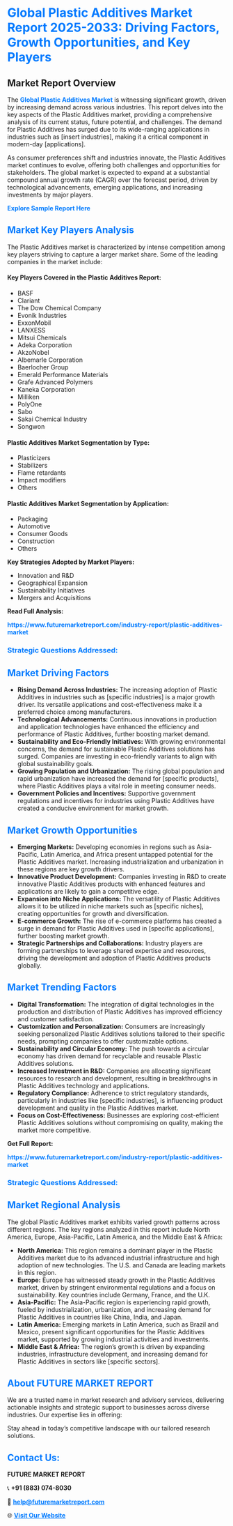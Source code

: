 <h1 style="color: #007BFF;">Global Plastic Additives Market Report 2025-2033: Driving Factors, Growth Opportunities, and Key Players</h1>

<section id="overview">
<h2>Market Report Overview</h2>
<p>The <a href="https://www.futuremarketreport.com/industry-report/plastic-additives-market" style="color: #007BFF; text-decoration: none;"><strong>Global Plastic Additives Market</strong></a> is witnessing significant growth, driven by increasing demand across various industries. This report delves into the key aspects of the Plastic Additives market, providing a comprehensive analysis of its current status, future potential, and challenges. The demand for Plastic Additives has surged due to its wide-ranging applications in industries such as [insert industries], making it a critical component in modern-day [applications].</p>
<p>As consumer preferences shift and industries innovate, the Plastic Additives market continues to evolve, offering both challenges and opportunities for stakeholders. The global market is expected to expand at a substantial compound annual growth rate (CAGR) over the forecast period, driven by technological advancements, emerging applications, and increasing investments by major players.</p>
</section>

<section id="overview">
<p><a href="https://www.futuremarketreport.com/request-sample/reportId=108052" style="color: #007BFF; text-decoration: none;"><strong>Explore Sample Report Here</strong></a></p>
</section>

<section id="key-players">
<h2 style="color: #007BFF;">Market Key Players Analysis</h2>
<p>The Plastic Additives market is characterized by intense competition among key players striving to capture a larger market share. Some of the leading companies in the market include:</p>
<h4>Key Players Covered in the Plastic Additives Report:</h4>
<ul><li>BASF</li><li>Clariant</li><li>The Dow Chemical Company</li><li>Evonik Industries</li><li>ExxonMobil</li><li>LANXESS</li><li>Mitsui Chemicals</li><li>Adeka Corporation</li><li>AkzoNobel</li><li>Albemarle Corporation</li><li>Baerlocher Group</li><li>Emerald Performance Materials</li><li>Grafe Advanced Polymers</li><li>Kaneka Corporation</li><li>Milliken</li><li>PolyOne</li><li>Sabo</li><li>Sakai Chemical Industry</li><li>Songwon</li></ul>
<h4>Plastic Additives Market Segmentation by Type:</h4>
<ul><li>Plasticizers</li><li>Stabilizers</li><li>Flame retardants</li><li>Impact modifiers</li><li>Others</li></ul>

<h4>Plastic Additives Market Segmentation by Application:</h4>
<ul><li>Packaging</li><li>Automotive</li><li>Consumer Goods</li><li>Construction</li><li>Others</li></ul>
<p><strong>Key Strategies Adopted by Market Players:</strong></p>
<ul>
<li>Innovation and R&D</li>
<li>Geographical Expansion</li>
<li>Sustainability Initiatives</li>
<li>Mergers and Acquisitions</li>
</ul>
</section>

<section>
<p><strong>Read Full Analysis: </strong></p><a href="https://www.futuremarketreport.com/industry-report/plastic-additives-market" style="color: #007BFF; text-decoration: none;"><strong>https://www.futuremarketreport.com/industry-report/plastic-additives-market</strong></a>
<h3 style="color: #007BFF;">Strategic Questions Addressed:</h3>
</section>

<section id="driving-factors">
<h2 style="color: #007BFF;">Market Driving Factors</h2>
<ul>
<li><strong>Rising Demand Across Industries:</strong> The increasing adoption of Plastic Additives in industries such as [specific industries] is a major growth driver. Its versatile applications and cost-effectiveness make it a preferred choice among manufacturers.</li>
<li><strong>Technological Advancements:</strong> Continuous innovations in production and application technologies have enhanced the efficiency and performance of Plastic Additives, further boosting market demand.</li>
<li><strong>Sustainability and Eco-Friendly Initiatives:</strong> With growing environmental concerns, the demand for sustainable Plastic Additives solutions has surged. Companies are investing in eco-friendly variants to align with global sustainability goals.</li>
<li><strong>Growing Population and Urbanization:</strong> The rising global population and rapid urbanization have increased the demand for [specific products], where Plastic Additives plays a vital role in meeting consumer needs.</li>
<li><strong>Government Policies and Incentives:</strong> Supportive government regulations and incentives for industries using Plastic Additives have created a conducive environment for market growth.</li>
</ul>
</section>

<section id="growth-opportunities">
<h2 style="color: #007BFF;">Market Growth Opportunities</h2>
<ul>
<li><strong>Emerging Markets:</strong> Developing economies in regions such as Asia-Pacific, Latin America, and Africa present untapped potential for the Plastic Additives market. Increasing industrialization and urbanization in these regions are key growth drivers.</li>
<li><strong>Innovative Product Development:</strong> Companies investing in R&D to create innovative Plastic Additives products with enhanced features and applications are likely to gain a competitive edge.</li>
<li><strong>Expansion into Niche Applications:</strong> The versatility of Plastic Additives allows it to be utilized in niche markets such as [specific niches], creating opportunities for growth and diversification.</li>
<li><strong>E-commerce Growth:</strong> The rise of e-commerce platforms has created a surge in demand for Plastic Additives used in [specific applications], further boosting market growth.</li>
<li><strong>Strategic Partnerships and Collaborations:</strong> Industry players are forming partnerships to leverage shared expertise and resources, driving the development and adoption of Plastic Additives products globally.</li>
</ul>
</section>

<section id="trending-factors">
<h2 style="color: #007BFF;">Market Trending Factors</h2>
<ul>
<li><strong>Digital Transformation:</strong> The integration of digital technologies in the production and distribution of Plastic Additives has improved efficiency and customer satisfaction.</li>
<li><strong>Customization and Personalization:</strong> Consumers are increasingly seeking personalized Plastic Additives solutions tailored to their specific needs, prompting companies to offer customizable options.</li>
<li><strong>Sustainability and Circular Economy:</strong> The push towards a circular economy has driven demand for recyclable and reusable Plastic Additives solutions.</li>
<li><strong>Increased Investment in R&D:</strong> Companies are allocating significant resources to research and development, resulting in breakthroughs in Plastic Additives technology and applications.</li>
<li><strong>Regulatory Compliance:</strong> Adherence to strict regulatory standards, particularly in industries like [specific industries], is influencing product development and quality in the Plastic Additives market.</li>
<li><strong>Focus on Cost-Effectiveness:</strong> Businesses are exploring cost-efficient Plastic Additives solutions without compromising on quality, making the market more competitive.</li>
</ul>
</section>

<section>
<p><strong>Get Full Report: </strong></p><a href="https://www.futuremarketreport.com/industry-report/plastic-additives-market" style="color: #007BFF; text-decoration: none;"><strong>https://www.futuremarketreport.com/industry-report/plastic-additives-market</strong></a>
<h3 style="color: #007BFF;">Strategic Questions Addressed:</h3>
</section>


<section id="regional-analysis">
<h2 style="color: #007BFF;">Market Regional Analysis</h2>
<p>The global Plastic Additives market exhibits varied growth patterns across different regions. The key regions analyzed in this report include North America, Europe, Asia-Pacific, Latin America, and the Middle East & Africa:</p>
<ul>
<li><strong>North America:</strong> This region remains a dominant player in the Plastic Additives market due to its advanced industrial infrastructure and high adoption of new technologies. The U.S. and Canada are leading markets in this region.</li>
<li><strong>Europe:</strong> Europe has witnessed steady growth in the Plastic Additives market, driven by stringent environmental regulations and a focus on sustainability. Key countries include Germany, France, and the U.K.</li>
<li><strong>Asia-Pacific:</strong> The Asia-Pacific region is experiencing rapid growth, fueled by industrialization, urbanization, and increasing demand for Plastic Additives in countries like China, India, and Japan.</li>
<li><strong>Latin America:</strong> Emerging markets in Latin America, such as Brazil and Mexico, present significant opportunities for the Plastic Additives market, supported by growing industrial activities and investments.</li>
<li><strong>Middle East & Africa:</strong> The region’s growth is driven by expanding industries, infrastructure development, and increasing demand for Plastic Additives in sectors like [specific sectors].</li>
</ul>
</section>

<footer>
<h2 style="color: #007BFF;">About FUTURE MARKET REPORT</h2>
<p>We are a trusted name in market research and advisory services, delivering actionable insights and strategic support to businesses across diverse industries. Our expertise lies in offering:</p>

<p>Stay ahead in today’s competitive landscape with our tailored research solutions.</p>

<h2 style="color: #007BFF;">Contact Us:</h2>
<p><strong>FUTURE MARKET REPORT</strong></p>
<p>📞 <strong>+91 (883) 074-8030</strong></p>
<p>📧 <strong><a href="mailto:help@futuremarketreport.com" style="color: #007BFF;">help@futuremarketreport.com</a></strong></p>
<p>🌐 <strong><a href="https://www.futuremarketreport.com/" style="color: #007BFF;">Visit Our Website</a></strong></p>
</footer>